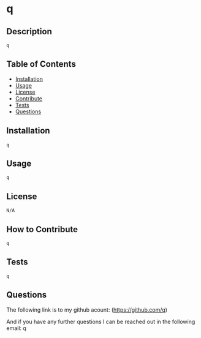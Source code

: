 
  # q

  ## Description
    q
  

  ## Table of Contents

  - [Installation](#installation)
  - [Usage](#usage)
  - [License](#license)
  - [Contribute](#contribute)
  - [Tests](#tests)
  - [Questions](#questions)

  ## Installation
    q

  ## Usage
    q
  
  ## License
    N/A
  

  ## How to Contribute
    q

  ## Tests
    q

  ## Questions
  The following link is to my github acount:
  (https://github.com/q) 

  And if you have any further questions I can be reached out in the following email:
  q
